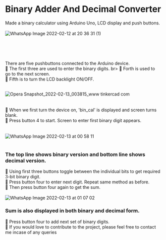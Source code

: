 # Binary Adder And Decimal Converter
Made a binary calculator using Arduino Uno, LCD display and push buttons. <br>
<br>
![WhatsApp Image 2022-02-12 at 20 36 31 (1)](https://user-images.githubusercontent.com/94758080/153725940-904958e1-23ba-450a-85f8-98b02ff60427.jpeg)

<br>
<br>
<br>

There are five pushbuttons connected to the Arduino device. <br>
🔅 The first three are used to enter the binary digits. br>
🔅 Forth is used to go to the next screen.  <br>
🔅 Fifth is to turn the LCD backlight ON/OFF. <br>
<br>

![Opera Snapshot_2022-02-13_003815_www tinkercad com](https://user-images.githubusercontent.com/94758080/153724875-3dd7dd36-2d76-48d1-994b-83e82771753b.png)
<br>
<br>
<br>
🔅 When we first turn the device on, 'bin_cal' is displayed and screen turns blank.  <br>
🔅 Press button 4 to start. Screen to enter first binary digit appears.
<br>
<br>
<br>
![WhatsApp Image 2022-02-13 at 00 58 11](https://user-images.githubusercontent.com/94758080/153725555-72086cd2-02b6-433c-a016-df0ab272e2bf.jpeg)
<br>
<br>
### The top line shows binary version and bottom line shows decimal version.  <br>
🔅 Using first three buttons toggle between the individual bits to get required 3-bit binary digit.  <br>
🔅 Press button four to enter next digit. Repeat same method as before.  <br>
🔅 Then press button four again to get the sum. <br>
<br>
![WhatsApp Image 2022-02-13 at 01 07 02](https://user-images.githubusercontent.com/94758080/153725788-20c510e6-0ea6-4a9c-a729-db42287ba17e.jpeg)
<br>
### Sum is also displayed in both binary and decimal form.
🔅 Press button four to add next set of binary digits. <br>
🔅 If you would love to contribute to the project, please feel free to contact me incase of any queries


